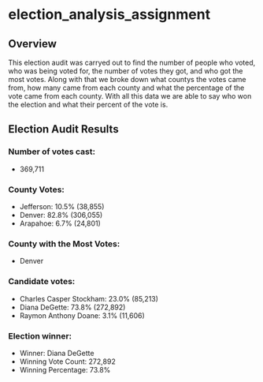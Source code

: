 # election_analysis_assignment
## Overview
This election audit was carryed out to find the number of people who voted, who was being voted for, the number of votes they got, and who got the most votes. Along with that we broke down what countys the votes came from, how many came from each county and what the percentage of the vote came from each county. With all this data we are able to say who won the election and what their percent of the vote is.

## Election Audit Results
### Number of votes cast: 
* 369,711


### County Votes:
* Jefferson: 10.5% (38,855)
* Denver: 82.8% (306,055)
* Arapahoe: 6.7% (24,801)

### County with the Most Votes:
* Denver

### Candidate votes:
* Charles Casper Stockham: 23.0% (85,213)
* Diana DeGette: 73.8% (272,892)
* Raymon Anthony Doane: 3.1% (11,606)

### Election winner:
* Winner: Diana DeGette
* Winning Vote Count: 272,892
* Winning Percentage: 73.8%
